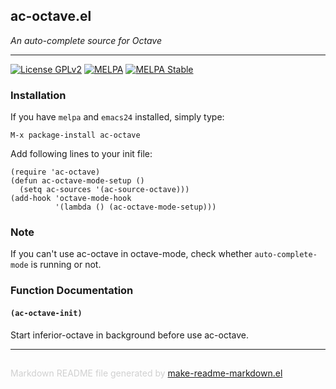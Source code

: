 ## ac-octave.el
*An auto-complete source for Octave*

---
[![License GPLv2](https://img.shields.io/badge/license-GPL_v2-green.svg)](http://www.gnu.org/licenses/gpl-2.0.html)
[![MELPA](http://melpa.org/packages/ac-octave-badge.svg)](http://melpa.org/#/ac-octave)
[![MELPA Stable](http://stable.melpa.org/packages/ac-octave-badge.svg)](http://stable.melpa.org/#/ac-octave)

### Installation


If you have `melpa` and `emacs24` installed, simply type:

	M-x package-install ac-octave

Add following lines to your init file:

```elisp
(require 'ac-octave)
(defun ac-octave-mode-setup ()
  (setq ac-sources '(ac-source-octave)))
(add-hook 'octave-mode-hook
          '(lambda () (ac-octave-mode-setup)))
```

### Note


If you can't use ac-octave in octave-mode,
check whether `auto-complete-mode` is running or not.

### Function Documentation


#### `(ac-octave-init)`

Start inferior-octave in background before use ac-octave.

-----
<div style="padding-top:15px;color: #d0d0d0;">
Markdown README file generated by
<a href="https://github.com/mgalgs/make-readme-markdown">make-readme-markdown.el</a>
</div>
